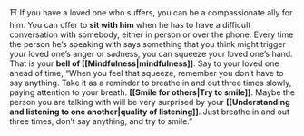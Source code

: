 ⛩️ If you have a loved one who suffers, you can be a compassionate ally for him. You can offer to **sit with him** when he has to have a difficult conversation with somebody, either in person or over the phone. Every time the person he’s speaking with says something that you think might trigger your loved one’s anger or sadness, you can squeeze your loved one’s hand. That is your **bell of [[Mindfulness|mindfulness]]**. Say to your loved one ahead of time, “When you feel that squeeze, remember you don’t have to say anything. Take it as a reminder to breathe in and out three times slowly, paying attention to your breath. **[[Smile for others|Try to smile]]**. Maybe the person you are talking with will be very surprised by your **[[Understanding and listening to one another|quality of listening]]**. Just breathe in and out three times, don’t say anything, and try to smile.”